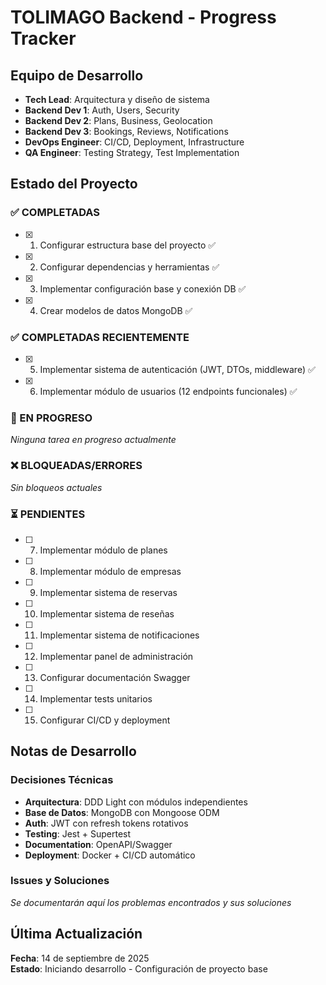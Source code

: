 # TOLIMAGO Backend - Progress Tracker

## Equipo de Desarrollo
- **Tech Lead**: Arquitectura y diseño de sistema
- **Backend Dev 1**: Auth, Users, Security
- **Backend Dev 2**: Plans, Business, Geolocation
- **Backend Dev 3**: Bookings, Reviews, Notifications
- **DevOps Engineer**: CI/CD, Deployment, Infrastructure
- **QA Engineer**: Testing Strategy, Test Implementation

## Estado del Proyecto

### ✅ COMPLETADAS
- [x] 1. Configurar estructura base del proyecto ✅
- [x] 2. Configurar dependencias y herramientas ✅
- [x] 3. Implementar configuración base y conexión DB ✅ 
- [x] 4. Crear modelos de datos MongoDB ✅

### ✅ COMPLETADAS RECIENTEMENTE
- [x] 5. Implementar sistema de autenticación (JWT, DTOs, middleware) ✅
- [x] 6. Implementar módulo de usuarios (12 endpoints funcionales) ✅

### 🚧 EN PROGRESO
_Ninguna tarea en progreso actualmente_

### ❌ BLOQUEADAS/ERRORES
_Sin bloqueos actuales_

### ⏳ PENDIENTES
- [ ] 7. Implementar módulo de planes
- [ ] 8. Implementar módulo de empresas
- [ ] 9. Implementar sistema de reservas
- [ ] 10. Implementar sistema de reseñas
- [ ] 11. Implementar sistema de notificaciones
- [ ] 12. Implementar panel de administración
- [ ] 13. Configurar documentación Swagger
- [ ] 14. Implementar tests unitarios
- [ ] 15. Configurar CI/CD y deployment

## Notas de Desarrollo

### Decisiones Técnicas
- **Arquitectura**: DDD Light con módulos independientes
- **Base de Datos**: MongoDB con Mongoose ODM
- **Auth**: JWT con refresh tokens rotativos
- **Testing**: Jest + Supertest
- **Documentation**: OpenAPI/Swagger
- **Deployment**: Docker + CI/CD automático

### Issues y Soluciones
_Se documentarán aquí los problemas encontrados y sus soluciones_

## Última Actualización
**Fecha**: 14 de septiembre de 2025  
**Estado**: Iniciando desarrollo - Configuración de proyecto base